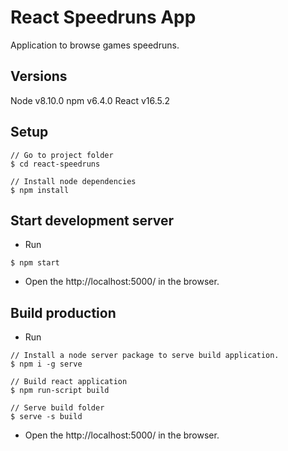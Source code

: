React Speedruns App
===================

Application to browse games speedruns.

## Versions
Node v8.10.0
npm v6.4.0
React v16.5.2

## Setup

```
// Go to project folder
$ cd react-speedruns

// Install node dependencies
$ npm install
```

## Start development server

- Run

```
$ npm start
```

- Open the http://localhost:5000/ in the browser.

## Build production

- Run 

```
// Install a node server package to serve build application.
$ npm i -g serve

// Build react application
$ npm run-script build

// Serve build folder
$ serve -s build
```

- Open the http://localhost:5000/ in the browser.